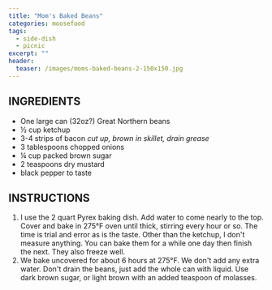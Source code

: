 ```yaml
---
title: "Mom's Baked Beans"
categories: moosefood
tags: 
  - side-dish
  - picnic
excerpt: ""
header:
  teaser: /images/moms-baked-beans-2-150x150.jpg
---
```


## INGREDIENTS
* One large can (32oz?) Great Northern beans
* ½ cup ketchup
* 3-4 strips of bacon *cut up, brown in skillet, drain grease*
* 3 tablespoons chopped onions
* ¼ cup packed brown sugar
* 2 teaspoons dry mustard
* black pepper to taste

## INSTRUCTIONS
1. I use the 2 quart Pyrex baking dish. Add water to come nearly to the top. Cover and bake in 275°F oven until thick, stirring every hour or so. The time is trial and error as is the taste. Other than the ketchup, I don't measure anything. You can bake them for a while one day then finish the next. They also freeze well.
2. We bake uncovered for about 6 hours at 275°F. We don't add any extra water. Don't drain the beans, just add the whole can with liquid. Use dark brown sugar, or light brown with an added teaspoon of molasses. 
